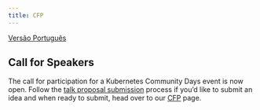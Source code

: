 ```yaml
---
title: CFP
---
```

[Versão Português](./speakers-pt_br.md)

## Call for Speakers

The call for participation for a Kubernetes Community Days event is now open.
Follow the [talk proposal submission](../cfp-pt_br.md) process if you’d like to submit an idea and when ready to submit, head over to our [CFP](https://sessionize.com/kcdams2020) page.
